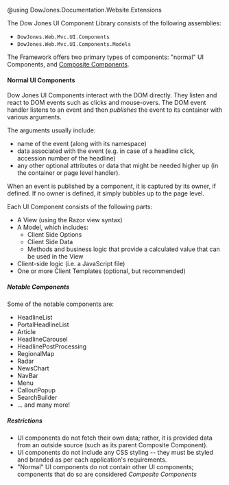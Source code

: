 @using DowJones.Documentation.Website.Extensions

The Dow Jones UI Component Library consists of the following assemblies:

- `DowJones.Web.Mvc.UI.Components`
- `DowJones.Web.Mvc.UI.Components.Models`

The Framework offers two primary types of components: "normal" UI Components, and [Composite Components](#djcompositecomponents).

#### Normal UI Components
Dow Jones UI Components interact with the DOM directly. 
They listen and react to DOM events such as clicks and mouse-overs.
The DOM event handler listens to an event and then _publishes_ the event to its container with various arguments. 

The arguments usually include:

- name of the event (along with its namespace)
- data associated with the event (e.g. in case of a headline click, accession number of the headline)
- any other optional attributes or data that might be needed higher up (in the container or page level handler).

When an event is published by a component, it is captured by its owner, if defined. 
If no owner is defined, it simply bubbles up to the page level.

Each UI Component consists of the following parts:

- A View (using the Razor view syntax)
- A Model, which includes:
	- Client Side Options
	- Client Side Data
	- Methods and business logic that provide a calculated value that can be used in the View
- Client-side logic (i.e. a JavaScript file)
- One or more Client Templates (optional, but recommended)

##### Notable Components
Some of the notable components are:

- HeadlineList
- PortalHeadlineList
- Article
- HeadlineCarousel
- HeadlinePostProcessing
- RegionalMap
- Radar
- NewsChart
- NavBar
- Menu
- CalloutPopup
- SearchBuilder
- ... and many more!



##### Restrictions
- UI components do not fetch their own data; rather, it is provided data from an outside source (such as its parent Composite Component).
- UI components do not include any CSS styling -- they must be styled and branded as per each application's requirements.
- "Normal" UI components do not contain other UI components; components that do so are considered *Composite Components*